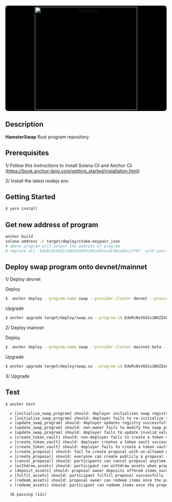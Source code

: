 <p align="center">
  <a style="background: black; display: block; border-radius: 8px; padding: 4px" href="http://id.ancient8.gg/" target="blank"><img src="https://cavies.xyz/assets/images/older-hamster.png" width="320" alt="Nest Logo" /></a>
</p>


## Description

**HamsterSwap** Rust program repository.


## Prerequisites

1/ Follow this instructions to install Solana Cli and Anchor Cli (https://book.anchor-lang.com/getting_started/installation.html)

2/ Install the latest nodejs env

## Getting Started

```bash
$ yarn install
```

## Get new address of program
```bash
anchor build
solana address -k target/deploy/stake-keypair.json
# above program will output the address of program
# replace all `EdeRcNsVGU1s1NXZZo8FhLD8iePxvoUCdbvwVGnj778f` with your new address
```
## Deploy swap program onto devnet/mainnet

1/ Deploy devnet 

Deploy

```bash
$  anchor deploy --program-name swap --provider.cluster devnet --provider.wallet ~/.config/solana/id.json
```

Upgrade

```bash
$ anchor upgrade target/deploy/swap.so --program-id EdeRcNsVGU1s1NXZZo8FhLD8iePxvoUCdbvwVGnj778f --provider.cluster devnet --provider.wallet ~/.config/solana/id.json
```

2/ Deploy mainnet 

Deploy

```bash
$  anchor deploy --program-name swap --provider.cluster mainnet-beta --provider.wallet ~/.config/solana/id.json
```

Upgrade

```bash
$ anchor upgrade target/deploy/swap.so --program-id EdeRcNsVGU1s1NXZZo8FhLD8iePxvoUCdbvwVGnj778f --provider.cluster mainnet-beta --provider.wallet ~/.config/solana/id.json
```



3/ Upgrade

## Test

```bash
$ anchor test
```

```txt
  ✔ [initialize_swap_program] should: deployer initializes swap registry successfully
  ✔ [initialize_swap_program] should: deployer fails to re-initialize the swap registry
  ✔ [update_swap_program] should: deployer updates registry successfully (443ms)
  ✔ [update_swap_program] should: non-owner fails to modify the swap program
  ✔ [update_swap_program] should: deployer fails to update invalid values
  ✔ [create_token_vault] should: non-deployer fails to create a token vault
  ✔ [create_token_vault] should: deployer creates a token vault successfully (446ms)
  ✔ [create_token_vault] should: deployer fails to create a token vault for an added mint account
  ✔ [create_proposal] should: fail to create proposal with un-allowed mint tokens
  ✔ [create_proposal] should: everyone can create publicly a proposal (964ms)
  ✔ [cancel_proposal] should: participants can cancel proposal anytime when proposal isn't fulfilled (930ms)
  ✔ [withdraw_assets] should: participant can withdraw assets when proposal is canceled (452ms)
  ✔ [deposit_assets] should: proposal owner deposits offered items successfully (491ms)
  ✔ [fulfil_assets] should: participant fulfill proposal successfully (447ms)
  ✔ [redeem_assets] should: proposal owner can redeem items once the proposal is fulfilled (459ms)
  ✔ [redeem_assets] should: participant can redeem items once the proposal is fulfilled (461ms)

  16 passing (12s)

```